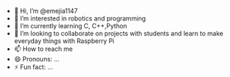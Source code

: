 - 👋 Hi, I’m @emejia1147
- 👀 I’m interested in robotics and programming
- 🌱 I’m currently learning C, C++,Python
- 💞️ I’m looking to collaborate on projects with students and learn to make everyday things with Raspberry Pi 
- 📫 How to reach me 
- 😄 Pronouns: ...
- ⚡ Fun fact: ...

<!---
emejia1147/emejia1147 is a ✨ special ✨ repository because its `README.md` (this file) appears on your GitHub profile.
You can click the Preview link to take a look at your changes.
--->
